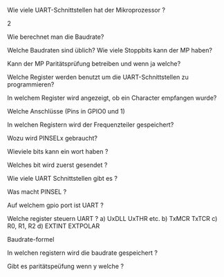 Wie viele UART-Schnittstellen hat der Mikroprozessor ?

2

Wie berechnet man die Baudrate? 

Welche Baudraten sind üblich? Wie viele Stoppbits kann der MP haben? 

Kann der MP Paritätsprüfung betreiben und wenn ja welche? 

Welche Register werden benutzt um die UART-Schnittstellen zu programmieren? 

In welchem Register wird angezeigt, ob ein Character empfangen wurde? 

Welche Anschlüsse (Pins in GPIO0 und 1) 


In welchen Registern wird der Frequenzteiler gespeichert? 

Wozu wird PINSELx gebraucht?



Wieviele bits kann ein wort haben ?

Welches bit wird zuerst gesendet ?

Wie viele UART Schnittstellen gibt es ? 

Was macht PINSEL ?

Auf welchem gpio port ist UART ? 

Welche register steuern UART ?
	a) UxDLL UxTHR etc. 
	b) TxMCR TxTCR 
	c) R0, R1, R2 
	d) EXTINT EXTPOLAR 

Baudrate-formel 

In welchen registern wird die baudrate gespeichert ? 

Gibt es paritätspeüfung wenn y welche  ?




